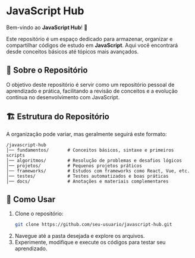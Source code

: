# JavaScript Hub

Bem-vindo ao **JavaScript Hub**! 🚀

Este repositório é um espaço dedicado para armazenar, organizar e compartilhar códigos de estudo em **JavaScript**. Aqui você encontrará desde conceitos básicos até tópicos mais avançados.

## 📌 Sobre o Repositório

O objetivo deste repositório é servir como um repositório pessoal de aprendizado e prática, facilitando a revisão de conceitos e a evolução contínua no desenvolvimento com JavaScript.

## 🏗 Estrutura do Repositório

A organização pode variar, mas geralmente seguirá este formato:

```
/javascript-hub
│── fundamentos/       # Conceitos básicos, sintaxe e primeiros scripts
│── algoritmos/        # Resolução de problemas e desafios lógicos
│── projetos/          # Pequenos projetos práticos
│── frameworks/        # Estudos com frameworks como React, Vue, etc.
│── testes/            # Testes automatizados e boas práticas
│── docs/              # Anotações e materiais complementares
```

## 🚀 Como Usar

1. Clone o repositório:
   ```sh
   git clone https://github.com/seu-usuario/javascript-hub.git
   ```
2. Navegue até a pasta desejada e explore os arquivos.
3. Experimente, modifique e execute os códigos para testar seu aprendizado.

